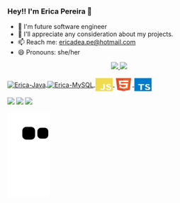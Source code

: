 ### Hey!!  I'm Erica Pereira 👋


- 🌱 I'm future software engineer
- 💬 I'll appreciate any consideration about my projects. 
- 📫 Reach me: ericadea.pe@hotmail.com
- 😄 Pronouns: she/her

<div align="center">
  <a href="https://github.com/Ericaprl">
  
  <img height="220em" src="https://github-readme-stats.vercel.app/api?username=ericaprl&show_icons=true&theme=dracula&include_all_commits=true&count_private=true"/>
 
 <img height="220em" src="https://github-readme-stats.vercel.app/api/top-langs/?username=ericaprl&layout=compact&langs_count=7&theme=dracula"/>
 
</div>

<div style="display: inline_block"><br>

 <img align="center" alt="Erica-Java" height="40" width="50" src="https://cdn.jsdelivr.net/gh/devicons/devicon/icons/java/java-original-wordmark.svg">
 
 <img align="center" alt="Erica-MySQL" height="50" width="50" src="https://cdn.jsdelivr.net/gh/devicons/devicon/icons/mysql/mysql-original-wordmark.svg">

  <img align="center" alt="Erica-Js" height="30" width="40" src="https://raw.githubusercontent.com/devicons/devicon/master/icons/javascript/javascript-plain.svg">
  <img align="center" alt="Erica-HTML" height="30" width="40" src="https://raw.githubusercontent.com/devicons/devicon/master/icons/html5/html5-original.svg">
  <img align="center" alt="Erica-Typescript" height="30" width="40" src="https://raw.githubusercontent.com/devicons/devicon/master/icons/typescript/typescript-original.svg">
  
 
  <div> 

  <a href="https://instagram.com/ericaprl" target="_blank"><img src="https://img.shields.io/badge/-Instagram-%23E4405F?style=for-the-badge&logo=instagram&logoColor=white" target="_blank"></a>
    <a href = "mailto:ericadea.pe@gmail.com"><img src="https://img.shields.io/badge/-Gmail-%23333?style=for-the-badge&logo=gmail&logoColor=white" target="_blank"></a>
  <a href="https://www.linkedin.com/in/erica-pereira-663a8950" target="_blank"><img src="https://img.shields.io/badge/-LinkedIn-%230077B5?style=for-the-badge&logo=linkedin&logoColor=white" target="_blank"></a> 
 
  ![Snake animation](https://github.com/ericaprl/ericaprl/blob/output/github-contribution-grid-snake.svg)
 
 </div>
 
